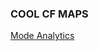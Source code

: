 ### COOL CF MAPS

<a href="https://modeanalytics.com/crowdflower/reports/47c05ccc91cd/runs/c518319c93e9/embed" class="mode-embed">Mode Analytics</a><script src="https://modeanalytics.com/embed/embed.js"></script>
